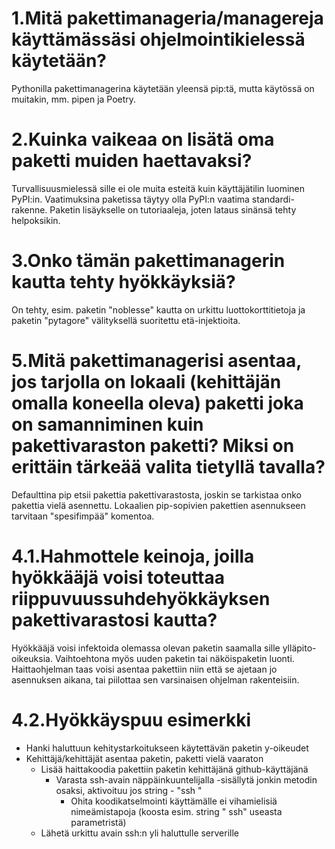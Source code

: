 # 1.Mitä pakettimanageria/managereja käyttämässäsi ohjelmointikielessä käytetään?
Pythonilla pakettimanagerina käytetään yleensä pip:tä, mutta käytössä on muitakin, mm. pipen ja Poetry.

# 2.Kuinka vaikeaa on lisätä oma paketti muiden haettavaksi?
Turvallisuusmielessä sille ei ole muita esteitä kuin käyttäjätilin luominen PyPI:in.
Vaatimuksina paketissa täytyy olla PyPI:n vaatima standardi-rakenne. Paketin lisäykselle on tutoriaaleja, joten lataus sinänsä tehty helpoksikin.

# 3.Onko tämän pakettimanagerin kautta tehty hyökkäyksiä?
On tehty, esim. paketin "noblesse" kautta on urkittu luottokorttitietoja ja 
paketin "pytagore" välityksellä suoritettu etä-injektioita.

# 5.Mitä pakettimanagerisi asentaa, jos tarjolla on lokaali (kehittäjän omalla koneella oleva) paketti joka on samanniminen kuin pakettivaraston paketti? Miksi on erittäin tärkeää valita tietyllä tavalla?
Defaulttina pip etsii pakettia pakettivarastosta, joskin se tarkistaa onko pakettia vielä asennettu. Lokaalien pip-sopivien pakettien asennukseen tarvitaan "spesifimpää" komentoa.

# 4.1.Hahmottele keinoja, joilla hyökkääjä voisi toteuttaa riippuvuussuhdehyökkäyksen pakettivarastosi kautta?
Hyökkääjä voisi infektoida olemassa olevan paketin saamalla sille ylläpito-oikeuksia. Vaihtoehtona myös uuden paketin tai näköispaketin luonti. Haittaohjelman taas voisi asentaa pakettiin niin että se ajetaan jo asennuksen aikana, tai piilottaa sen varsinaisen ohjelman rakenteisiin.

# 4.2.Hyökkäyspuu esimerkki

- Hanki haluttuun kehitystarkoitukseen käytettävän paketin y-oikeudet
- Kehittäjä/kehittäjät asentaa paketin, paketti vielä vaaraton
    - Lisää haittakoodia pakettiin paketin kehittäjänä github-käyttäjänä
        - Varasta ssh-avain näppäinkuuntelijalla
            -sisällytä jonkin metodin osaksi, aktivoituu jos string - "ssh "
            - Ohita koodikatselmointi käyttämälle ei vihamielisiä nimeämistapoja (koosta esim. string " ssh" useasta parametristä)
     - Lähetä urkittu avain ssh:n yli haluttulle serverille
